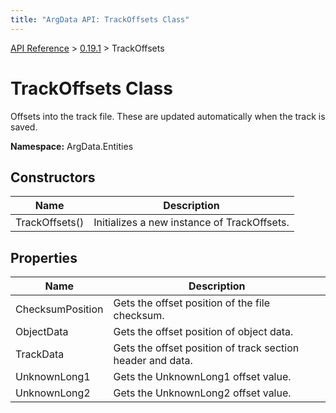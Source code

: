 ```yaml
---
title: "ArgData API: TrackOffsets Class"
---
```


[API Reference](/argdata/api) &gt; [0.19.1](/argdata/api/0.19.1) &gt; TrackOffsets

# TrackOffsets Class

Offsets into the track file. These are updated automatically when the track is saved.

**Namespace:** ArgData.Entities

## Constructors

<table class="table table-bordered table-striped ">
<thead>
  <tr>
    <th>Name</th>
    <th>Description</th>
  </tr>
</thead>
<tbody>
  <tr>
    <td>TrackOffsets()</td>
    <td>Initializes a new instance of TrackOffsets.</td>
  </tr>
</tbody>
</table>


## Properties

<table class="table table-bordered table-striped ">
<thead>
  <tr>
    <th>Name</th>
    <th>Description</th>
  </tr>
</thead>
<tbody>
  <tr>
    <td>ChecksumPosition</td>
    <td>Gets the offset position of the file checksum.</td>
  </tr>
  <tr>
    <td>ObjectData</td>
    <td>Gets the offset position of object data.</td>
  </tr>
  <tr>
    <td>TrackData</td>
    <td>Gets the offset position of track section header and data.</td>
  </tr>
  <tr>
    <td>UnknownLong1</td>
    <td>Gets the UnknownLong1 offset value.</td>
  </tr>
  <tr>
    <td>UnknownLong2</td>
    <td>Gets the UnknownLong2 offset value.</td>
  </tr>
</tbody>
</table>


